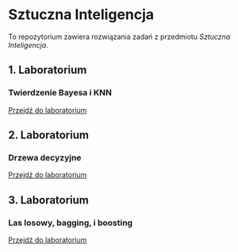 # Sztuczna Inteligencja

To repozytorium zawiera rozwiązania zadań z przedmiotu *Sztuczna Inteligencja*.

## 1. Laboratorium
### Twierdzenie Bayesa i KNN

[Przejdź do laboratorium](https://github.com/Szymqn/SztucznaInteligencja/tree/master/lab02)


## 2. Laboratorium
### Drzewa decyzyjne

[Przejdź do laboratorium](https://github.com/Szymqn/SztucznaInteligencja/tree/master/lab03)

## 3. Laboratorium
### Las losowy, bagging, i boosting

[Przejdź do laboratorium](https://github.com/Szymqn/SztucznaInteligencja/tree/master/lab03)